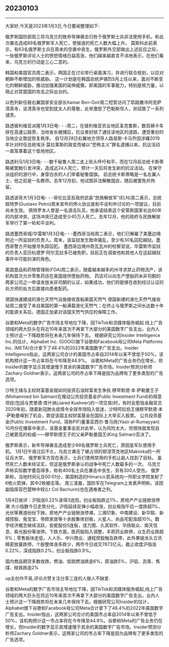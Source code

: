 ## 20230103

---

大家好,今天是2023年1月3日,今日要闻整理如下:


俄罗斯国防部周三将乌克兰的致命导弹袭击归咎于俄罗斯士兵非法使用手机，称此次袭击造成89名俄罗斯军人死亡，使报道的死亡人数大幅上升。
莫斯科此前表示，有63名俄罗斯士兵在周末的空袭中丧生。俄罗斯外交部做出上述反应之际，一些俄罗斯评论人士的愤怒情绪日益高涨，他们越来越直言不讳地表示，在他们看来，乌克兰的行动是三心二意的。




韩国和美国官员周二表示，两国正在讨论举行桌面演习，并进行联合规划，以应对朝鲜不断增加的核威胁。
这一计划是在韩国总统尹锡烈5月上任以来，面对不断变化的朝鲜威胁，推动加强美国的延伸威慑，即美国的军事能力，特别是核力量，以阻止对其盟国的攻击之际出台的。

以色列新任极右翼国家安全部长Itamar Ben-Gvir周二短暂访问了耶路撒冷阿克萨清真寺，该清真寺也受到犹太人的尊敬，此举激怒了巴勒斯坦人，并招致了一系列谴责。

路透玻利维亚派隆1月3日电- - -周二，在玻利维亚农业地区圣克鲁斯，数百辆卡车排在高速公路旁，当地省长被捕后，抗议者封锁了通往该地区的道路，遭受重创的当地企业敦促恢复秩序。
自12月28日右翼地方领导人路易斯·卡马乔因涉嫌2019年针对时任总统埃沃·莫拉莱斯的政变而被以“恐怖主义”罪名逮捕以来，抗议活动一直笼罩着这个低地地区。


路透利马1月3日电- - -数千秘鲁人周二走上街头呼吁和平，而在12月前总统卡斯蒂略被罢黜引发冲突，造成近24人死亡，预计一天后将发生新的抗议活动。
在保守派组织的游行中，身穿白衣的人们举着秘鲁国旗。
前总统卡斯蒂略是一名左翼人士，他之前是一名教师。去年12月初，他试图非法解散国会，随后被罢免并拘留。

路透波哥大1月3日电- - -哥伦比亚反政府武装“民族解放军”(ELN)周二表示，总统佩特罗(Gustavo Petro)周末宣布的停火协议是和平谈判中讨论的一项提议，目前尚未生效。
佩特罗本人曾是一名游击队员，他承诺结束这个安第斯国家长达60年的内部冲突，这场冲突已造成至少45万人死亡。去年12月，他的政府与民族解放军举行了第一轮和平谈判。


路透墨西哥城/华雷斯1月3日电- - -墨西哥当局周二表示，他们已解雇了美墨边境附近一所监狱的负责人。周末，该监狱发生致命骚乱，至少有30名囚犯越狱。墨西哥警方开始搜寻失踪囚犯。
墨西哥边境州奇瓦瓦州的检察官说，华雷斯市监狱的负责人亚历杭德罗·阿尔瓦拉多已被免职，目前正在调查他和其他人在这起越狱事件中可能扮演的角色。




美国食品和药物管理局(FDA)周二表示，随着越来越多的州寻求禁止药物流产，该机构首次允许零售药店在美国提供堕胎药物。
药店可以向生产堕胎药米非司酮的两家公司之一申请发放米非司酮的认证，如果成功，他们将能够在收到经过认证的处方师的处方后直接向患者配药。




德国快速建成的液化天然气设施接收首船美国天然气
德国新建的液化天然气接收站周二接受了来自美国的第一船满载液化天然气；在终止与俄罗斯之间长达数十年的能源关系后，德国正加紧对该国天然气供应的保障工作。


谷歌和Meta的数字广告市场主导地位下降，因TikTok和流媒体服务崛起
线上广告领域的两大巨头在将近10年来首次不再拿下大部分的美国数字广告支出，业内人士预计这一下降趋势将在未来几年保持下去。
根据研究公司Insider Intelligence Inc.的估计，Alphabet Inc. (GOOG)旗下谷歌和Facebook母公司Meta Platforms Inc. (META)合计拿下了48.4%的2022年美国数字广告支出。Insider Intelligence指出，这两家公司合计的美国市占率自2014年以来不曾低于50%，该机构预计这一市占率将在今年降至44.9%。
谷歌和Meta的广告业务仍在增长，但Insider的数字显示其增速慢于其余的美国数字广告市场。Insider预测分析师Zachary Goldner表示，这两家公司的市占率下降是因为品牌有了更多类型的广告选项。


沙特王储与主权财富基金就如何投资石油财富发生争执
穆罕默德·本·萨勒曼王子(Mohammed bin Salman)在推动公共投资基金(Public Investment Fund)的得意项目(包括与贾里德·库什纳(Jared Kushner)的一项交易)时，有时会惹恼金融官员
2020年初，随着新冠肺炎疫情令全球市场陷入低迷，沙特阿拉伯王储穆罕默德·本·萨勒曼嗅到了机会，敦促该国主权财富基金在国际上大举买入股票。
公共投资基金(Public Investment Fund，简称PIF)董事亚西尔·鲁马扬(Yasir al-Rumayyan) 10月份在播客中表示，该基金董事会反对此举，认为风险太大，但很快就发现自己被更高的权威——穆罕默德王子的父亲萨勒曼国王(King Salman)否决了。




俄罗斯表示，新年导弹袭击造成至少89名俄罗斯士兵死亡，原因是军队使用手机。
1月1日午夜过后不久，乌克兰袭击了被占领的顿涅茨克地区Makiivka的一所征兵大学。
俄罗斯军方现在表示，士兵们使用禁用的手机让敌人找到了目标。
虽然死亡人数未经证实，但这是俄罗斯承认的战争中死亡人数最多的一次。
乌克兰声称实际数字要高得多，称有400名士兵在袭击中丧生，另有300人受伤。
俄罗斯称，当地时间元旦00:01分，美国制造的Himars火箭系统向一所职业学院发射了6枚火箭弹，其中2枚被击落。
周三凌晨，国防军在Telegram上发表声明称，该团副指挥官巴楚林中校(Lt Col Bachurin)也在遇难者之列。



1月4日收评：沪指涨0.22%录得3连阳，创业板指跌近1%，房地产产业链掀涨停潮 大小指数今日走势分化，沪指延续反弹小幅收涨，创业板指午后一度跌超1%，光伏等赛道纷纷下挫。房地产产业链掀涨停潮，三湘印象、中南建设、新华联、新城控股、兔宝宝、帝欧家居等十余股集体封板，火星人、尚品宅配涨超10%。数字经济概念继续活跃，安妮股份5连板，佳力图、久其软件、华扬联众、南天信息、紫光股份等涨停。下跌方面，医药股陷入调整，丰原药业跌停，众生药业跌超9%；零售板块走低，人人乐、中兴商业、通程控股触及跌停，此外果链龙头立讯精密放量跌停。个股整体涨多跌少，两市今日成交7873亿元。截止收盘沪指涨0.22%，深成指跌0.2%，创业板指跌0.9%。


国内商品期货多数收跌，燃油、低硫燃油跌逾6%，原油跌5%，沪铝、沥青、焦煤、硅铁跌逾2%




up主创作不易,评论点赞关注分享三连的人做人不缺爱.




谷歌和Meta的数字广告市场主导地位下降，因TikTok和流媒体服务崛起,线上广告领域的两大巨头在将近10年来首次不再拿下大部分的美国数字广告支出，业内人士预计这一下降趋势将在未来几年保持下去。根据研究公司Insider的估计，Alphabet旗下谷歌和Facebook母公司Meta合计拿下了48.4%的2022年美国数字广告支出。Insider指出，这两家公司合计的美国市占率自2014年以来不曾低于50%，该机构预计这一市占率将在今年降至44.9%。谷歌和Meta的广告业务仍在增长，但Insider的数字显示其增速慢于其余的美国数字广告市场。Insider预测分析师Zachary Goldner表示，这两家公司的市占率下降是因为品牌有了更多类型的广告选项。


